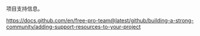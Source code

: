 项目支持信息。

https://docs.github.com/en/free-pro-team@latest/github/building-a-strong-community/adding-support-resources-to-your-project
